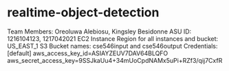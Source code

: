 # realtime-object-detection
Team Members: Oreoluwa Alebiosu, Kingsley Besidonne
ASU ID: 1216104123, 1217042021
EC2 Instance Region for all instances and bucket: US_EAST_1
S3 Bucket names: cse546input and cse546output
Credentials: 
[default]
aws_access_key_id=ASIAYZEUV7DAV64BLQFO
aws_secret_access_key=9SSJkaUu4+34mUoCpdNAMx5uPi+RZf3/qij7CxfR
